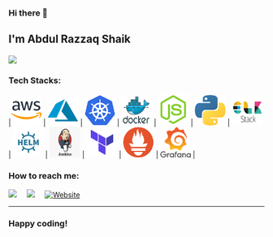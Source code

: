 ### Hi there 👋

## I'm Abdul Razzaq Shaik

<img align="center" src="https://github-readme-stats.vercel.app/api?username=shaikabdulrazzaq09&show_icons=true&title_color=ffc857&icon_color=8ac926&text_color=daf7dc&bg_color=151515">


<h3>Tech Stacks:</h3>

|<img src="https://raw.githubusercontent.com/shaikabdulrazzaq09/AbdulRazzaq/main/assets/aws.png" width=60 alt="aws icon"> | <img src="https://raw.githubusercontent.com/shaikabdulrazzaq09/AbdulRazzaq/main/assets/azure.png" width=60 alt="azure icon"> | <img src="https://raw.githubusercontent.com/shaikabdulrazzaq09/AbdulRazzaq/main/assets/k8s.png" width=60 alt="k8s icon"> | <img src="https://raw.githubusercontent.com/shaikabdulrazzaq09/AbdulRazzaq/main/assets/docker.png" width=60 alt="docker icon"> | <img src="https://raw.githubusercontent.com/shaikabdulrazzaq09/AbdulRazzaq/main/assets/nodejs.png" width=60 alt="nodejs icon"> | <img src="https://raw.githubusercontent.com/shaikabdulrazzaq09/AbdulRazzaq/main/assets/python.png" width=60 alt="python icon"> | <img src="https://raw.githubusercontent.com/shaikabdulrazzaq09/AbdulRazzaq/main/assets/elk.png" width=60 alt="elk icon"> | <img src="https://raw.githubusercontent.com/shaikabdulrazzaq09/AbdulRazzaq/main/assets/helm.png" width=60 alt="helm icon"> | <img src="https://raw.githubusercontent.com/shaikabdulrazzaq09/AbdulRazzaq/main/assets/jenkins.png" width=60 alt="jenkins icon"> | <img src="https://raw.githubusercontent.com/shaikabdulrazzaq09/AbdulRazzaq/main/assets/terraform.png" width=60 alt="terraform icon"> | <img src="https://raw.githubusercontent.com/shaikabdulrazzaq09/AbdulRazzaq/main/assets/Prometheus.png" width=60 alt="Prometheus icon"> | <img src="https://raw.githubusercontent.com/shaikabdulrazzaq09/AbdulRazzaq/main/assets/Grafana.png" width=60 alt="grafana icon"> |



<h3>How to reach me:</h3>

<a href="https://www.linkedin.com/in/shaikabdulrazzaq//" target="_blank"><img src="https://img.shields.io/badge/linkedin-%230077B5.svg?&style=for-the-badge&logo=linkedin&logoColor=white" /></a>&nbsp;&nbsp;&nbsp;&nbsp;
<a href="mailto:shaikabdulrazzaq09@gmail.com?" target="_blank"><img src="https://img.shields.io/badge/gmail-%23D14836.svg?&style=for-the-badge&logo=gmail&logoColor=white" /></a>&nbsp;&nbsp;&nbsp;&nbsp;
<a href="https://shaikabdulrazzaq09.github.io/Abdul Razzaq Shaik/" target="_blank"><img src="https://img.shields.io/badge/Website-%231ED760.svg?&style=for-the-badge&logo=Website&logoColor=white" alt="Website"></a>
<hr>

### Happy coding!

